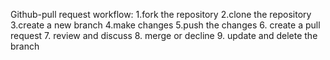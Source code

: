 Github-pull request workflow:
1.fork the repository
2.clone the repository
3.create a new branch
4.make changes
5.push the changes
6. create a pull request
7. review and discuss
8. merge or decline
9. update and delete the branch
